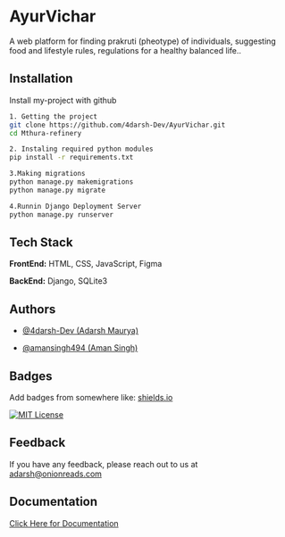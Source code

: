
# AyurVichar
A web platform for finding prakruti (pheotype) of individuals, suggesting food and lifestyle rules, regulations for a healthy balanced life.. 

## Installation

Install my-project with github

```bash
1. Getting the project 
git clone https://github.com/4darsh-Dev/AyurVichar.git
cd Mthura-refinery 

2. Instaling required python modules
pip install -r requirements.txt

3.Making migrations
python manage.py makemigrations
python manage.py migrate

4.Runnin Django Deployment Server
python manage.py runserver
```
    
## Tech Stack

**FrontEnd:** HTML, CSS, JavaScript, Figma

**BackEnd:** Django, SQLite3


## Authors

- [@4darsh-Dev (Adarsh Maurya)](https://github.com/4darsh-Dev)

- [@amansingh494 (Aman Singh)](https://github.com/amansingh494)


## Badges

Add badges from somewhere like: [shields.io](https://shields.io/)

[![MIT License](https://img.shields.io/badge/License-MIT-green.svg)](https://choosealicense.com/licenses/mit/)



## Feedback

If you have any feedback, please reach out to us at adarsh@onionreads.com


## Documentation

[Click Here for Documentation](https://github.com/4darsh-Dev/AyurVichar/blob/main/documentation-AyurVichar.txt)


